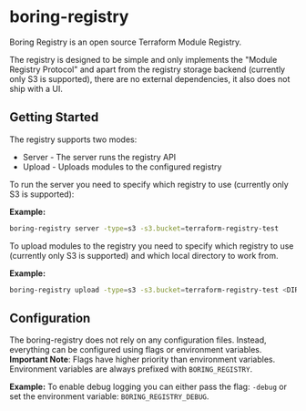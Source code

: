 # boring-registry

Boring Registry is an open source Terraform Module Registry.

The registry is designed to be simple and only implements the "Module Registry Protocol" and apart from the registry storage backend (currently only S3 is supported), there are no external dependencies, it also does not ship with a UI.

## Getting Started

The registry supports two modes:
  * Server - The server runs the registry API
  * Upload - Uploads modules to the configured registry

To run the server you need to specify which registry to use (currently only S3 is supported):

**Example:**
```bash
boring-registry server -type=s3 -s3.bucket=terraform-registry-test
```

To upload modules to the registry you need to specify which registry to use (currently only S3 is supported) and which local directory to work from.

**Example:**
```bash
boring-registry upload -type=s3 -s3.bucket=terraform-registry-test <DIR> 
```

## Configuration

The boring-registry does not rely on any configuration files. Instead, everything can be configured using flags or environment variables.
**Important Note**: Flags have higher priority than environment variables. Environment variables are always prefixed with `BORING_REGISTRY`.

**Example:**
To enable debug logging you can either pass the flag: `-debug` or set the environment variable: `BORING_REGISTRY_DEBUG`.
